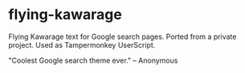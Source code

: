 # flying-kawarage
Flying Kawarage text for Google search pages. Ported from a private project. Used as Tampermonkey UserScript.

"Coolest Google search theme ever." – Anonymous
